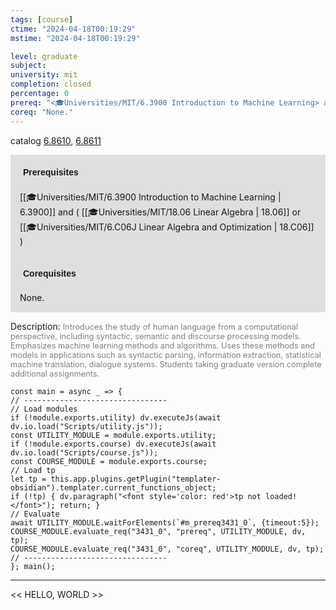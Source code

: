 ```yaml
---
tags: [course]
ctime: "2024-04-18T00:19:29"
mstime: "2024-04-18T00:19:29"

level: graduate
subject: 
university: mit
completion: closed
percentage: 0
prereq: "<🎓Universities/MIT/6.3900 Introduction to Machine Learning> and ( <🎓Universities/MIT/18.06 Linear Algebra> or <🎓Universities/MIT/6.C06J Linear Algebra and Optimization> )"
coreq: "None."
---
```


catalog [6.8610](http://student.mit.edu/catalog/m6d.html#6.8610), [6.8611](http://student.mit.edu/catalog/m6d.html#6.8611)

<span style="display: block; padding: 15px; background-color: rgb(100, 100, 100, 0.2);"><font id="m_prereq3431_0" style="display: block; font-family: Arial, sans-serif; font-weight: bold; padding: 5px">Prerequisites</font><br><span id="prereq3431_0">[[🎓Universities/MIT/6.3900 Introduction to Machine Learning | 6.3900]] and ( [[🎓Universities/MIT/18.06 Linear Algebra | 18.06]] or [[🎓Universities/MIT/6.C06J Linear Algebra and Optimization | 18.C06]] )</span></span>
<span style="display: block; padding: 15px; background-color: rgb(100, 100, 100, 0.2);"><font id="m_coreq3431_0" style="display: block; font-family: Arial, sans-serif; font-weight: bold; padding: 5px">Corequisites</font><br><span id="coreq3431_0">None.</span></span>

<font style="">Description:</font>
<font style="color: grey; font-size: 0.8rem;">Introduces the study of human language from a computational perspective, including syntactic, semantic and discourse processing models. Emphasizes machine learning methods and algorithms. Uses these methods and models in applications such as syntactic parsing, information extraction, statistical machine translation, dialogue systems. Students taking graduate version complete additional assignments.</font>

```dataviewjs
const main = async _ => {
// --------------------------------
// Load modules
if (!module.exports.utility) dv.executeJs(await dv.io.load("Scripts/utility.js"));
const UTILITY_MODULE = module.exports.utility;
if (!module.exports.course) dv.executeJs(await dv.io.load("Scripts/course.js"));
const COURSE_MODULE = module.exports.course;
// Load tp
let tp = this.app.plugins.getPlugin("templater-obsidian").templater.current_functions_object;
if (!tp) { dv.paragraph("<font style='color: red'>tp not loaded!</font>"); return; }
// Evaluate
await UTILITY_MODULE.waitForElements(`#m_prereq3431_0`, {timeout:5});
COURSE_MODULE.evaluate_req("3431_0", "prereq", UTILITY_MODULE, dv, tp);
COURSE_MODULE.evaluate_req("3431_0", "coreq", UTILITY_MODULE, dv, tp);
// --------------------------------
}; main();
```

---

<< HELLO, WORLD >>
